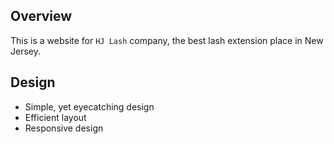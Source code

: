 ## Overview
This is a website for `HJ Lash` company, the best lash extension place in New Jersey.

## Design
- Simple, yet eyecatching design
- Efficient layout
- Responsive design
